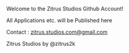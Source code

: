 Welcome to the Zitrus Studios Github Account!

All Applications etc. will be Published here

Contact : zitrus.studios.com@gmail.com


Zitrus Studios by @zitrus2k
